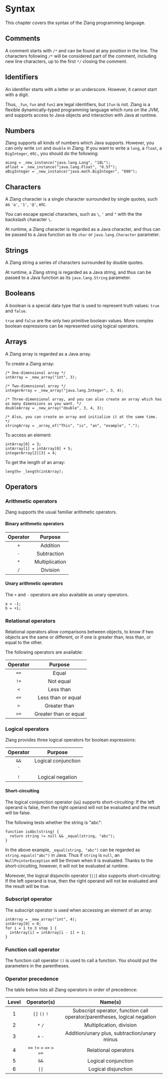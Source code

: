 # Syntax

This chapter covers the syntax of the Zlang programming language.

## Comments

A comment starts with `/*` and can be found at any position in the line.
The characters following `/*` will be considered part of the comment, including new line characters,
up to the first `*/` closing the comment.

## Identifiers

An identifier starts with a letter or an underscore. However, it cannot start with a digit.

Thus, `_fun`, `fun` and `fun1` are legal identifiers, but `1fun` is not.
Zlang is a flexible dynamically-typed programming language which runs on the JVM, and supports access
to Java objects and interaction with Java at runtime.

## Numbers

Zlang supports all kinds of numbers which Java supports.
However, you can only write `int` and `double` in Zlang.
If you want to write a `long`, a `float`, a `BigInteger`, etc., you should do the following:

```
aLong = _new_instance("java.lang.Long", "18L");
aFloat = _new_instance("java.lang.Float", "0.5f");
aBigInteger = _new_instance("java.math.BigInteger", "890");
```

## Characters

A Zlang character is a single character surrounded by single quotes, such as `'a'`, `'1'`, `'@'`, etc.

You can escape special characters, such as `\`, `'` and `"` with the the backslash character `\`.

At runtime, a Zlang character is regarded as a Java character,
and thus can be passed to a Java function as its `char` or `java.lang.Character` parameter.

## Strings

A Zlang string a series of characters surrounded by double quotes.

At runtime, a Zlang string is regarded as a Java string,
and thus can be passed to a Java function as its `java.lang.String` parameter.

## Booleans

A boolean is a special data type that is used to represent truth values: `true` and `false`.

`true` and `false` are the only two primitive boolean values.
More complex boolean expressions can be represented using logical operators.


## Arrays

A Zlang array is regarded as a Java array.

To create a Zlang array:

```
/* One-dimensional array */
intArray = _new_array("int", 3);

/* Two-dimensional array */
integerArray = _new_array("java.lang.Integer", 3, 4);

/* Three-dimensional array, and you can also create an array which has as many dimensions as you want. */
doubleArray = _new_array("double", 3, 4, 3);

/* Also, you can create an array and initialize it at the same time. */
stringArray = _array_of("This", "is", "an", "example", ".");
```

To access an element:

```
intArray[0] = 3;
intArray[1] = intArray[0] + 5;
integerArray[2][3] = 4;
```

To get the length of an array:

```
length= _length(intArray);
```

## Operators

### Arithmetic operators

Zlang supports the usual familiar arithmetic operators.

#### Binary arithmetic operators

| Operator | Purpose |
| :------: | :------:|
|  `+`       | Addition|
|  `-`       | Subtraction|
|  `*`       | Multiplication|
|  `/`       | Division|

#### Unary arithmetic operators

The `+` and `-` operators are also available as unary operators.

```
a = -1;
b = +1;
```

### Relational operators

Relational operators allow comparisons between objects, to know if two objects are the same or different,
or if one is greater than, less than, or equal to the other.

The following operators are available:

| Operator | Purpose |
| :------: | :------:|
|  `==`      | Equal    |
|  `!=`      | Not equal|
|  `<`    | Less than|
|  `<=`   | Less than or equal|
|  `>`    | Greater than|
|  `>=`   | Greater than or equal|

### Logical operators

Zlang provides three logical operators for boolean expressions:

| Operator | Purpose |
| :------: | :------:|
|  `&&`      | Logical conjunction|
|  `||`      | Logical disjunction|
|  `!`       | Logical negation|

#### Short-circuiting

The logical conjunction operator (`&&`) supports short-circuiting:
If the left operand is false, then the right operand will not be evaluated and the result will be false.

The following tests whether the string is "abc":

```
function isAbc(string) {
  return string != null && _equal(string, "abc");
}
```

In the above example, `_equal(string, "abc")` can be regarded as `string.equals("abc")` in Java.
Thus if `string` is `null`, an `NullPointerException` will be thrown when it is evaluated.
Thanks to the short-circuiting, however, it will not be evaluated at runtime.

Moreover, the logical disjunctin operator (`||`) also supports short-circuiting:
If the left operand is true, then the right operand will not be evaluated and the result will be true.

### Subscript operator

The subscript operator is used when accessing an element of an array:

```
intArray = _new_array("int", 4);
intArray[0] = 0;
for i = 1 to 3 step 1 {
  intArray[i] = intArray[i - 1] + 1;
}
```

### Function call operator

The function call operator `()` is used to call a function. You should put the parameters in the parentheses.

### Operator precedence

The table below lists all Zlang operators in order of precedence:

| Level    | Operator(s) | Name(s) |
| :------: | :------:    |:------: |
|  1       | `[]` `()` `!` | Subscript operator, function call operator/parentheses, logical negation|
|  2       | `*` `/` | Multiplication, division|
|  3       | `+` `-` | Addition/unary plus, subtraction/unary minus|
|  4       | `==`  `!=` `<` `<=` `>` `>=` |  Relational operators|
|  5       | `&&` |  Logical conjunction|
|  6       | `\|\|` |  Logical disjunction|